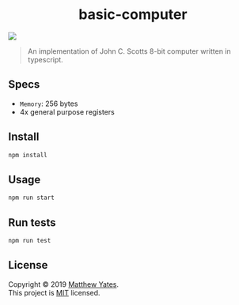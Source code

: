 <h1 align="center">basic-computer</h1>

![](https://github.com/M-C-Yates/basic-computer/workflows/test/badge.svg)

> An implementation of John C. Scotts 8-bit computer written in typescript.

## Specs

- `Memory`: 256 bytes
- 4x general purpose registers

## Install

```sh
npm install
```

## Usage

```sh
npm run start
```

## Run tests

```sh
npm run test
```

## License

Copyright © 2019 [Matthew Yates](https://github.com/M-C-Yates).<br />
This project is [MIT](https://github.com/M-C-Yates/basic-computer/blob/master/LICENSE) licensed.
